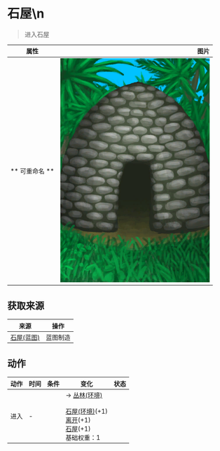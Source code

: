# 石屋\n  
> 进入石屋  
  
  属性  |   图片   
 ----  |  ----:   
 ** 可重命名 **  |  ![](Sprite/StoneHut.png)   
  
## 获取来源  
来源  |  操作  
----  |  ----  
[石屋(蓝图)](Bp_StoneHut.md)  |  蓝图制造  
## 动作  
动作  |  时间  |  条件  |  变化  |  状态  
----  |  ----  |  ----  |  ----  |  ----  
进入<br>  |  -  |    |  → [丛林(环境)](Env_Jungle.md)<br><br>[石屋(环境)](Env_StoneHut.md)(+1)<br>[离开](StoneHutExit.md)(+1)<br>[石屋](StoneHut.md)(+1)<br>基础权重：1<br>  |    
